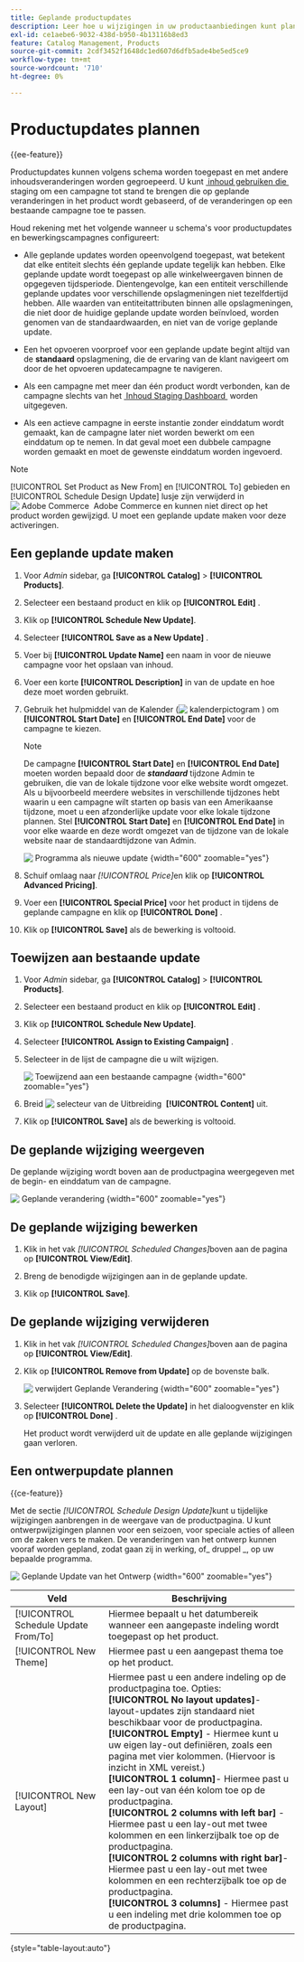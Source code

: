 ```yaml
---
title: Geplande productupdates
description: Leer hoe u wijzigingen in uw productaanbiedingen kunt plannen ter ondersteuning van campagnes en promotieprogramma's.
exl-id: ce1aebe6-9032-438d-b950-4b13116b8ed3
feature: Catalog Management, Products
source-git-commit: 2cdf3452f1648dc1ed607d6dfb5ade4be5ed5ce9
workflow-type: tm+mt
source-wordcount: '710'
ht-degree: 0%

---
```


# Productupdates plannen

{{ee-feature}}

Productupdates kunnen volgens schema worden toegepast en met andere inhoudsveranderingen worden gegroepeerd. U kunt [&#x200B; inhoud gebruiken die &#x200B;](../content-design/content-staging.md) staging om een campagne tot stand te brengen die op geplande veranderingen in het product wordt gebaseerd, of de veranderingen op een bestaande campagne toe te passen.

Houd rekening met het volgende wanneer u schema&#39;s voor productupdates en bewerkingscampagnes configureert:

- Alle geplande updates worden opeenvolgend toegepast, wat betekent dat elke entiteit slechts één geplande update tegelijk kan hebben. Elke geplande update wordt toegepast op alle winkelweergaven binnen de opgegeven tijdsperiode. Dientengevolge, kan een entiteit verschillende geplande updates voor verschillende opslagmeningen niet tezelfdertijd hebben. Alle waarden van entiteitattributen binnen alle opslagmeningen, die niet door de huidige geplande update worden beïnvloed, worden genomen van de standaardwaarden, en niet van de vorige geplande update.

- Een het opvoeren voorproef voor een geplande update begint altijd van de **standaard** opslagmening, die de ervaring van de klant navigeert om door de het opvoeren updatecampagne te navigeren.

- Als een campagne met meer dan één product wordt verbonden, kan de campagne slechts van het [&#x200B; Inhoud Staging Dashboard &#x200B;](../content-design/content-staging-dashboard.md) worden uitgegeven.

- Als een actieve campagne in eerste instantie zonder einddatum wordt gemaakt, kan de campagne later niet worden bewerkt om een einddatum op te nemen. In dat geval moet een dubbele campagne worden gemaakt en moet de gewenste einddatum worden ingevoerd.


>[!NOTE]
>
>[!UICONTROL Set Product as New From] en [!UICONTROL To] gebieden en [!UICONTROL Schedule Design Update] lusje zijn verwijderd in ![&#x200B; Adobe Commerce &#x200B;](../assets/adobe-logo.svg) Adobe Commerce en kunnen niet direct op het product worden gewijzigd. U moet een geplande update maken voor deze activeringen.

## Een geplande update maken

1. Voor _Admin_ sidebar, ga **[!UICONTROL Catalog]** > **[!UICONTROL Products]**.

1. Selecteer een bestaand product en klik op **[!UICONTROL Edit]** .

1. Klik op **[!UICONTROL Schedule New Update]**.

1. Selecteer **[!UICONTROL Save as a New Update]** .

1. Voer bij **[!UICONTROL Update Name]** een naam in voor de nieuwe campagne voor het opslaan van inhoud.

1. Voer een korte **[!UICONTROL Description]** in van de update en hoe deze moet worden gebruikt.

1. Gebruik het hulpmiddel van de Kalender (![&#x200B; kalenderpictogram &#x200B;](../assets/icon-calendar.png)) om **[!UICONTROL Start Date]** en **[!UICONTROL End Date]** voor de campagne te kiezen.

   >[!NOTE]
   >
   >De campagne **[!UICONTROL Start Date]** en **[!UICONTROL End Date]** moeten worden bepaald door de **_standaard_** tijdzone Admin te gebruiken, die van de lokale tijdzone voor elke website wordt omgezet. Als u bijvoorbeeld meerdere websites in verschillende tijdzones hebt waarin u een campagne wilt starten op basis van een Amerikaanse tijdzone, moet u een afzonderlijke update voor elke lokale tijdzone plannen. Stel **[!UICONTROL Start Date]** en **[!UICONTROL End Date]** in voor elke waarde en deze wordt omgezet van de tijdzone van de lokale website naar de standaardtijdzone van Admin.

   ![&#x200B; Programma als nieuwe update &#x200B;](./assets/product-schedule-as-new.png){width="600" zoomable="yes"}

1. Schuif omlaag naar _[!UICONTROL Price]_&#x200B;en klik op **[!UICONTROL Advanced Pricing]**.

1. Voer een **[!UICONTROL Special Price]** voor het product in tijdens de geplande campagne en klik op **[!UICONTROL Done]** .

1. Klik op **[!UICONTROL Save]** als de bewerking is voltooid.

## Toewijzen aan bestaande update

1. Voor _Admin_ sidebar, ga **[!UICONTROL Catalog]** > **[!UICONTROL Products]**.

1. Selecteer een bestaand product en klik op **[!UICONTROL Edit]** .

1. Klik op **[!UICONTROL Schedule New Update]**.

1. Selecteer **[!UICONTROL Assign to Existing Campaign]** .

1. Selecteer in de lijst de campagne die u wilt wijzigen.

   ![&#x200B; Toewijzend aan een bestaande campagne &#x200B;](./assets/scheduled-changes-assign-to-existing-campaign.png){width="600" zoomable="yes"}

1. Breid ![&#x200B; selecteur van de Uitbreiding &#x200B;](../assets/icon-display-expand.png) **[!UICONTROL Content]** uit.

1. Klik op **[!UICONTROL Save]** als de bewerking is voltooid.

## De geplande wijziging weergeven

De geplande wijziging wordt boven aan de productpagina weergegeven met de begin- en einddatum van de campagne.

![&#x200B; Geplande verandering &#x200B;](./assets/view-product-scheduled-changes.png){width="600" zoomable="yes"}

## De geplande wijziging bewerken

1. Klik in het vak _[!UICONTROL Scheduled Changes]_&#x200B;boven aan de pagina op **[!UICONTROL View/Edit]**.

1. Breng de benodigde wijzigingen aan in de geplande update.

1. Klik op **[!UICONTROL Save]**.

## De geplande wijziging verwijderen

1. Klik in het vak _[!UICONTROL Scheduled Changes]_&#x200B;boven aan de pagina op **[!UICONTROL View/Edit]**.

1. Klik op **[!UICONTROL Remove from Update]** op de bovenste balk.

   ![&#x200B; verwijdert Geplande Verandering &#x200B;](./assets/remove-product-scheduled-changes.png){width="600" zoomable="yes"}

1. Selecteer **[!UICONTROL Delete the Update]** in het dialoogvenster en klik op **[!UICONTROL Done]** .

   Het product wordt verwijderd uit de update en alle geplande wijzigingen gaan verloren.

## Een ontwerpupdate plannen

{{ce-feature}}

Met de sectie _[!UICONTROL Schedule Design Update]_&#x200B;kunt u tijdelijke wijzigingen aanbrengen in de weergave van de productpagina. U kunt ontwerpwijzigingen plannen voor een seizoen, voor speciale acties of alleen om de zaken vers te maken. De veranderingen van het ontwerp kunnen vooraf worden gepland, zodat gaan zij in werking, of_ druppel _, op uw bepaalde programma.

![&#x200B; Geplande Update van het Ontwerp &#x200B;](./assets/product-design-update-scheduled-ce.png){width="600" zoomable="yes"}


| Veld | Beschrijving |
|--- |--- |
| [!UICONTROL Schedule Update From/To] | Hiermee bepaalt u het datumbereik wanneer een aangepaste indeling wordt toegepast op het product. |
| [!UICONTROL New Theme] | Hiermee past u een aangepast thema toe op het product. |
| [!UICONTROL New Layout] | Hiermee past u een andere indeling op de productpagina toe. Opties: <br/>**[!UICONTROL No layout updates]**- layout-updates zijn standaard niet beschikbaar voor de productpagina.<br/>**[!UICONTROL Empty]** - Hiermee kunt u uw eigen lay-out definiëren, zoals een pagina met vier kolommen. (Hiervoor is inzicht in XML vereist.) <br/>**[!UICONTROL 1 column]**- Hiermee past u een lay-out van één kolom toe op de productpagina.<br/>**[!UICONTROL 2 columns with left bar]** - Hiermee past u een lay-out met twee kolommen en een linkerzijbalk toe op de productpagina. <br/>**[!UICONTROL 2 columns with right bar]**- Hiermee past u een lay-out met twee kolommen en een rechterzijbalk toe op de productpagina.<br/>**[!UICONTROL 3 columns]** - Hiermee past u een indeling met drie kolommen toe op de productpagina. |

{style="table-layout:auto"}
